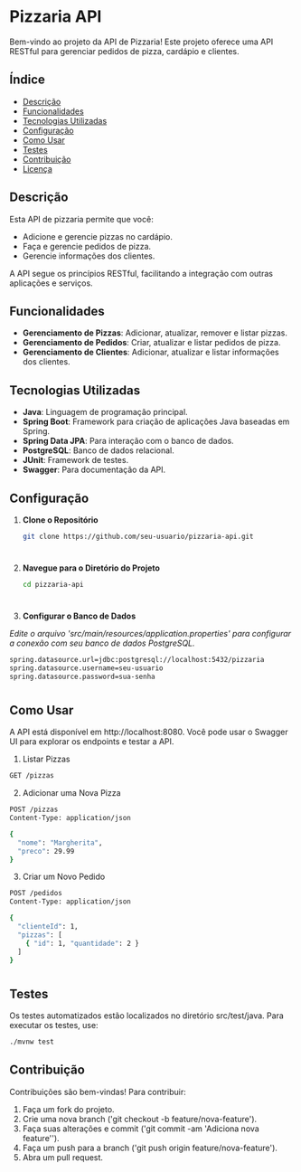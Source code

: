 # Pizzaria API

Bem-vindo ao projeto da API de Pizzaria! Este projeto oferece uma API RESTful para gerenciar pedidos de pizza, cardápio e clientes.

## Índice

- [Descrição](#descrição)
- [Funcionalidades](#funcionalidades)
- [Tecnologias Utilizadas](#tecnologias-utilizadas)
- [Configuração](#configuração)
- [Como Usar](#como-usar)
- [Testes](#testes)
- [Contribuição](#contribuição)
- [Licença](#licença)

## Descrição

Esta API de pizzaria permite que você:

- Adicione e gerencie pizzas no cardápio.
- Faça e gerencie pedidos de pizza.
- Gerencie informações dos clientes.

A API segue os princípios RESTful, facilitando a integração com outras aplicações e serviços.

## Funcionalidades

- **Gerenciamento de Pizzas**: Adicionar, atualizar, remover e listar pizzas.
- **Gerenciamento de Pedidos**: Criar, atualizar e listar pedidos de pizza.
- **Gerenciamento de Clientes**: Adicionar, atualizar e listar informações dos clientes.

## Tecnologias Utilizadas

- **Java**: Linguagem de programação principal.
- **Spring Boot**: Framework para criação de aplicações Java baseadas em Spring.
- **Spring Data JPA**: Para interação com o banco de dados.
- **PostgreSQL**: Banco de dados relacional.
- **JUnit**: Framework de testes.
- **Swagger**: Para documentação da API.

## Configuração

1. **Clone o Repositório**

   ```bash
   git clone https://github.com/seu-usuario/pizzaria-api.git
   
# 

2. **Navegue para o Diretório do Projeto**

   ```bash
   cd pizzaria-api
   
# 

3. **Configurar o Banco de Dados**
   
*Edite o arquivo 'src/main/resources/application.properties' para configurar a conexão com seu banco de dados PostgreSQL.*

  ```bash
  spring.datasource.url=jdbc:postgresql://localhost:5432/pizzaria
  spring.datasource.username=seu-usuario
  spring.datasource.password=sua-senha
  ```   
#

## Como Usar

A API está disponível em http://localhost:8080. Você pode usar o Swagger UI para explorar os endpoints e testar a API.

1. Listar Pizzas

  ```bash
  GET /pizzas
  ```

2. Adicionar uma Nova Pizza

  ```bash
  POST /pizzas
  Content-Type: application/json

  {
    "nome": "Margherita",
    "preco": 29.99
  }
  ```

3. Criar um Novo Pedido

  ```bash
  POST /pedidos
  Content-Type: application/json

  {
    "clienteId": 1,
    "pizzas": [
      { "id": 1, "quantidade": 2 }
    ]
  }
```

#

## Testes
Os testes automatizados estão localizados no diretório src/test/java. Para executar os testes, use:

  ```bash
  ./mvnw test
  ```

## Contribuição
Contribuições são bem-vindas! Para contribuir:

1. Faça um fork do projeto.
2. Crie uma nova branch ('git checkout -b feature/nova-feature').
3. Faça suas alterações e commit ('git commit -am 'Adiciona nova feature'').
4. Faça um push para a branch ('git push origin feature/nova-feature').
5. Abra um pull request.

